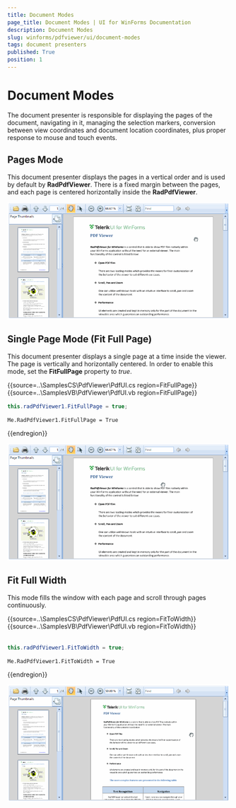 ```yaml
---
title: Document Modes
page_title: Document Modes | UI for WinForms Documentation
description: Document Modes
slug: winforms/pdfviewer/ui/document-modes
tags: document presenters
published: True
position: 1
---
```


# Document Modes 

The document presenter is responsible for displaying the pages of the document, navigating in it, managing the selection markers, conversion between view coordinates and document location coordinates, plus proper response to mouse and touch events.

## Pages Mode

This document presenter displays the pages in a vertical order and is used by default by __RadPdfViewer__. There is a fixed margin between the pages, and each page is centered horizontally inside the __RadPdfViewer__.  

![pdfviewer-overview 001](images/pdfviewer-ui-documents-presenter001.gif)

## Single Page Mode (Fit Full Page)

This document presenter displays a single page at a time inside the viewer. The page is vertically and horizontally centered. In order to enable this mode, set the __FitFullPage__ property to *true*.

{{source=..\SamplesCS\PdfViewer\PdfUI.cs region=FitFullPage}} 
{{source=..\SamplesVB\PdfViewer\PdfUI.vb region=FitFullPage}} 

````C#
this.radPdfViewer1.FitFullPage = true;

````
````VB.NET
Me.RadPdfViewer1.FitFullPage = True

````

{{endregion}}

![pdfviewer-overview 001](images/pdfviewer-ui-documents-presenter002.gif)

## Fit Full Width

This mode fills the window with each page and scroll through pages continuously. 

{{source=..\SamplesCS\PdfViewer\PdfUI.cs region=FitToWidth}} 
{{source=..\SamplesVB\PdfViewer\PdfUI.vb region=FitToWidth}} 

````C#
            
this.radPdfViewer1.FitToWidth = true;

````
````VB.NET
Me.RadPdfViewer1.FitToWidth = True

````

{{endregion}}

![pdfviewer-overview 001](images/pdfviewer-ui-documents-presenter003.gif)